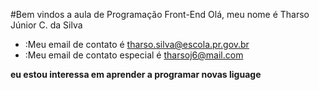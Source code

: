 #Bem vindos a aula de Programação Front-End
Olá, meu nome é Tharso Júnior C. da Silva
- :Meu email de contato é tharso.silva@escola.pr.gov.br
- :Meu email de contato especial é tharsoj6@mail.com

**eu estou interessa em  aprender a programar novas liguage**
